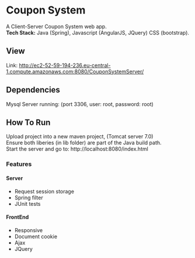 # Coupon System
A Client-Server Coupon System web app.  
**Tech Stack:** Java (Spring), Javascript (AngularJS, JQuery) CSS (bootstrap).

## View
Link: http://ec2-52-59-194-236.eu-central-1.compute.amazonaws.com:8080/CouponSystemServer/

## Dependencies
Mysql Server running: (port 3306, user: root, password: root)

## How To Run
Upload project into a new maven project, (Tomcat server 7.0)  
Ensure both liberies (in lib folder) are part of the Java build path.  
Start the server and go to: http://localhost:8080/index.html


### Features
#### Server
* Request session storage
* Spring filter
* JUnit tests
#### FrontEnd
* Responsive
* Document cookie
* Ajax
* JQuery
